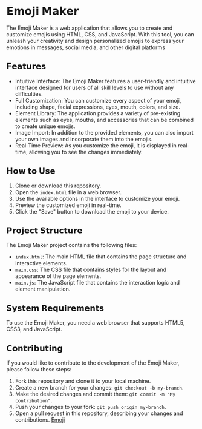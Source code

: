 # 𝗘𝗺𝗼𝗷𝗶 𝗠𝗮𝗸𝗲𝗿

The Emoji Maker is a web application that allows you to create and customize emojis using HTML, CSS, and JavaScript. With this tool, you can unleash your creativity and design personalized emojis to express your emotions in messages, social media, and other digital platforms

## 𝗙𝗲𝗮𝘁𝘂𝗿𝗲𝘀

- Intuitive Interface: The Emoji Maker features a user-friendly and intuitive interface designed for users of all skill levels to use without any difficulties.
- Full Customization: You can customize every aspect of your emoji, including shape, facial expressions, eyes, mouth, colors, and size.
- Element Library: The application provides a variety of pre-existing elements such as eyes, mouths, and accessories that can be combined to create unique emojis.
- Image Import: In addition to the provided elements, you can also import your own images and incorporate them into the emojis.
- Real-Time Preview: As you customize the emoji, it is displayed in real-time, allowing you to see the changes immediately.

## 𝗛𝗼𝘄 𝘁𝗼 𝗨𝘀𝗲

1. Clone or download this repository.
2. Open the `index.html` file in a web browser.
3. Use the available options in the interface to customize your emoji.
4. Preview the customized emoji in real-time.
5. Click the "Save" button to download the emoji to your device.

## 𝗣𝗿𝗼𝗷𝗲𝗰𝘁 𝗦𝘁𝗿𝘂𝗰𝘁𝘂𝗿𝗲

The Emoji Maker project contains the following files:

- `index.html`: The main HTML file that contains the page structure and interactive elements.
- `main.css`: The CSS file that contains styles for the layout and appearance of the page elements.
- `main.js`: The JavaScript file that contains the interaction logic and element manipulation.

## 𝗦𝘆𝘀𝘁𝗲𝗺 𝗥𝗲𝗾𝘂𝗶𝗿𝗲𝗺𝗲𝗻𝘁𝘀

To use the Emoji Maker, you need a web browser that supports HTML5, CSS3, and JavaScript.

## 𝗖𝗼𝗻𝘁𝗿𝗶𝗯𝘂𝘁𝗶𝗻𝗴

If you would like to contribute to the development of the Emoji Maker, please follow these steps:

1. Fork this repository and clone it to your local machine.
2. Create a new branch for your changes: `git checkout -b my-branch`.
3. Make the desired changes and commit them: `git commit -m "My contribution"`.
4. Push your changes to your fork: `git push origin my-branch`.
5. Open a pull request in this repository, describing your changes and contributions.
[Emoji](https://byalyck.github.io/Emoji-Maker/)




